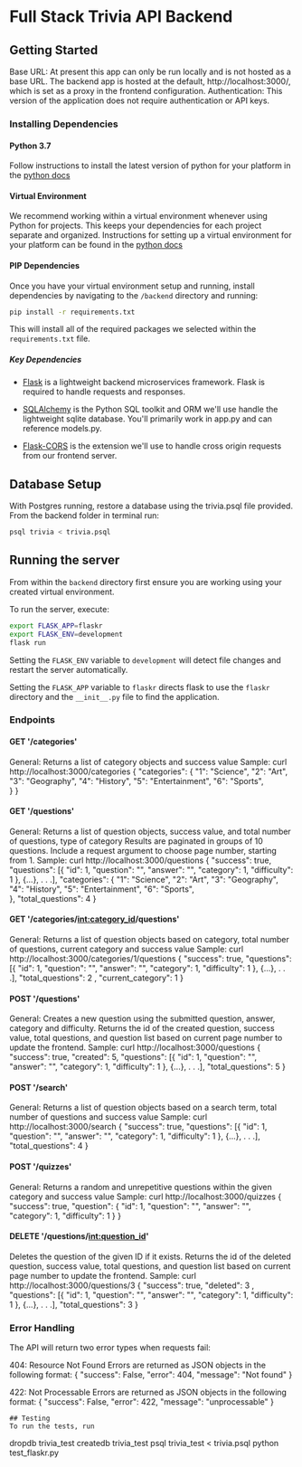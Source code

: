 # Full Stack Trivia API Backend

## Getting Started

Base URL: At present this app can only be run locally and is not hosted as a base URL. The backend app is hosted at the default, http://localhost:3000/, which is set as a proxy in the frontend configuration.
Authentication: This version of the application does not require authentication or API keys.

### Installing Dependencies

#### Python 3.7

Follow instructions to install the latest version of python for your platform in the [python docs](https://docs.python.org/3/using/unix.html#getting-and-installing-the-latest-version-of-python)

#### Virtual Environment

We recommend working within a virtual environment whenever using Python for projects. This keeps your dependencies for each project separate and organized. Instructions for setting up a virtual environment for your platform can be found in the [python docs](https://packaging.python.org/guides/installing-using-pip-and-virtual-environments/)

#### PIP Dependencies

Once you have your virtual environment setup and running, install dependencies by navigating  to the `/backend` directory and running:

```bash
pip install -r requirements.txt
```

This will install all of the required packages we selected within the `requirements.txt` file.

##### Key Dependencies

- [Flask](http://flask.pocoo.org/)  is a lightweight backend microservices framework. Flask is required to handle requests and responses.

- [SQLAlchemy](https://www.sqlalchemy.org/) is the Python SQL toolkit and ORM we'll use handle the lightweight sqlite database. You'll primarily work in app.py and can reference models.py.

- [Flask-CORS](https://flask-cors.readthedocs.io/en/latest/#) is the extension we'll use to handle cross origin requests from our frontend server.

## Database Setup
With Postgres running, restore a database using the trivia.psql file provided. From the backend folder in terminal run:
```bash
psql trivia < trivia.psql
```

## Running the server

From within the `backend` directory first ensure you are working using your created virtual environment.

To run the server, execute:

```bash
export FLASK_APP=flaskr
export FLASK_ENV=development
flask run
```

Setting the `FLASK_ENV` variable to `development` will detect file changes and restart the server automatically.

Setting the `FLASK_APP` variable to `flaskr` directs flask to use the `flaskr` directory and the `__init__.py` file to find the application.



### Endpoints

#### GET '/categories'
General: Returns a list of category objects and success value
Sample: curl http://localhost:3000/categories
{
  "categories": {
    "1": "Science",
    "2": "Art",
    "3": "Geography",
    "4": "History",
    "5": "Entertainment",
    "6": "Sports",    
  }
}

#### GET '/questions'
General:
Returns a list of question objects, success value, and total number of questions, type of category
Results are paginated in groups of 10 questions. Include a request argument to choose page number, starting from 1.
Sample: curl http://localhost:3000/questions
{
  "success": true,
  "questions": [{
    "id": 1,
    "question": "",
    "answer": "",
    "category": 1,
    "difficulty": 1
    },
    {...},
    .
    .
    .],
  "categories": {
    "1": "Science",
    "2": "Art",
    "3": "Geography",
    "4": "History",
    "5": "Entertainment",
    "6": "Sports",    
  },
  "total_questions": 4
}

#### GET '/categories/<int:category_id>/questions'
General:
Returns a list of question objects based on category, total number of questions, current category and success value
Sample: curl http://localhost:3000/categories/1/questions
{
  "success": true,
  "questions": [{
    "id": 1,
    "question": "",
    "answer": "",
    "category": 1,
    "difficulty": 1
    },
    {...},
    .
    .
    .],
  "total_questions": 2 ,
  "current_category": 1
 }

#### POST '/questions'
General:
Creates a new question using the submitted question, answer, category  and difficulty. Returns the id of the created question, success value, total questions, and question list based on current page number to update the frontend.
Sample: curl http://localhost:3000/questions
{
  "success": true,
  "created": 5,
  "questions": [{
    "id": 1,
    "question": "",
    "answer": "",
    "category": 1,
    "difficulty": 1
    },
    {...},
    .
    .
    .],
  "total_questions": 5
 }

#### POST '/search'
General:
Returns a list of question objects based on a search term, total number of questions and success value
Sample: curl http://localhost:3000/search
{
  "success": true,
  "questions": [{
    "id": 1,
    "question": "",
    "answer": "",
    "category": 1,
    "difficulty": 1
    },
    {...},
    .
    .
    .],
  "total_questions": 4
}

#### POST '/quizzes'
General:
Returns a random and unrepetitive  questions within the given category and success value
Sample: curl http://localhost:3000/quizzes
{
  "success": true,
  "question": {
    "id": 1,
    "question": "",
    "answer": "",
    "category": 1,
    "difficulty": 1
  }
}

#### DELETE '/questions/<int:question_id>'
Deletes the question of the given ID if it exists. Returns the id of the deleted question, success value, total questions, and question list based on current page number to update the frontend.
Sample: curl http://localhost:3000/questions/3
{
  "success": true,
  "deleted": 3 ,
  "questions": [{
    "id": 1,
    "question": "",
    "answer": "",
    "category": 1,
    "difficulty": 1
  },
  {...},
  .
  .
  .],
  "total_questions": 3
}

### Error Handling

The API will return two error types when requests fail:

404: Resource Not Found
Errors are returned as JSON objects in the following format:
{
    "success": False,
    "error": 404,
    "message":  "Not found"
}

422: Not Processable
Errors are returned as JSON objects in the following format:
{
    "success": False,
    "error": 422,
    "message":  "unprocessable"
}


```
## Testing
To run the tests, run
```
dropdb trivia_test
createdb trivia_test
psql trivia_test < trivia.psql
python test_flaskr.py
```
